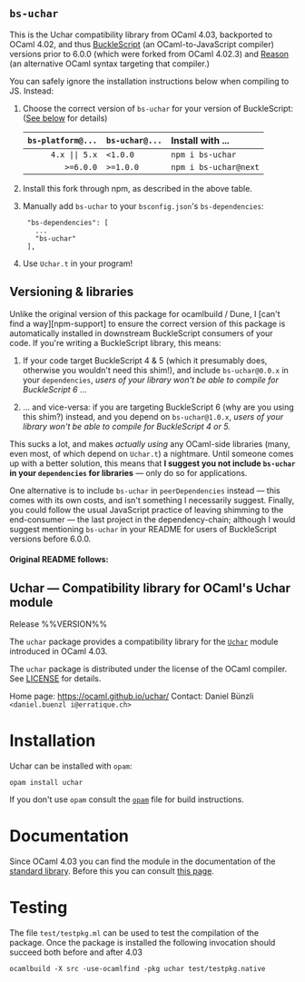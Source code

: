 `bs-uchar`
----------
This is the Uchar compatibility library from OCaml 4.03, backported to
OCaml 4.02, and thus [BuckleScript][] (an OCaml-to-JavaScript compiler)
versions prior to 6.0.0 (which were forked from OCaml 4.02.3) and
[Reason][] (an alternative OCaml syntax targeting that compiler.)

You can safely ignore the installation instructions below when compiling
to JS. Instead:

1. Choose the correct version of `bs-uchar` for your version of
   BuckleScript: ([See below](#versioning--libraries) for details)

   | `bs-platform@...` | `bs-uchar@...` | Install with ...
   |              ---: | :---           | :---
   |    `4.x \|\| 5.x` | `<1.0.0`       | `npm i bs-uchar`
   |         `>=6.0.0` | `>=1.0.0`      | `npm i bs-uchar@next`

2. Install this fork through npm, as described in the above table.

3. Manually add `bs-uchar` to your `bsconfig.json`'s
   `bs-dependencies`:

        "bs-dependencies": [
          ...
          "bs-uchar"
        ],

4. Use `Uchar.t` in your program!

   [BuckleScript]: <https://bucklescript.github.io/>
   [Reason]: <https://reasonml.github.io/>

## Versioning & libraries

Unlike the original version of this package for ocamlbuild / Dune, I
[can't find a way][npm-support] to ensure the correct version of this
package is automatically installed in downstream BuckleScript
consumers of your code. If you're writing a BuckleScript library, this
means:

1. If your code target BuckleScript 4 & 5 (which it presumably does,
   otherwise you wouldn't need this shim!), and include
   `bs-uchar@0.0.x` in your `dependencies`, *users of your library
   won't be able to compile for BuckleScript 6* ...

2. ... and vice-versa: if you are targeting BuckleScript 6 (why are
   you using this shim?) instead, and you depend on `bs-uchar@1.0.x`,
   *users of your library won't be able to compile for BuckleScript 4
   or 5.*

This sucks a lot, and makes *actually using* any OCaml-side libraries
(many, even most, of which depend on `Uchar.t`) a nightmare. Until
someone comes up with a better solution, this means that **I suggest
you not include `bs-uchar` in your `dependencies` for libraries** —
only do so for applications.

One alternative is to include `bs-uchar` in `peerDependencies`
instead — this comes with its own costs, and isn't something I
necessarily suggest. Finally, you could follow the usual JavaScript
practice of leaving shimming to the end-consumer — the last project in
the dependency-chain; although I would suggest mentioning `bs-uchar`
in your README for users of BuckleScript versions before 6.0.0.

#### Original README follows:

Uchar — Compatibility library for OCaml's Uchar module
-------------------------------------------------------------------------------
Release %%VERSION%%

The `uchar` package provides a compatibility library for the
[`Uchar`][1] module introduced in OCaml 4.03.

The `uchar` package is distributed under the license of the OCaml
compiler. See [LICENSE](LICENSE) for details.

[1]: http://caml.inria.fr/pub/docs/manual-ocaml/libref/Uchar.html

Home page: https://ocaml.github.io/uchar/
Contact: Daniel Bünzli `<daniel.buenzl i@erratique.ch>`


# Installation

Uchar can be installed with `opam`:

    opam install uchar

If you don't use `opam` consult the [`opam`](opam) file for build
instructions.


# Documentation

Since OCaml 4.03 you can find the module in the documentation
of the [standard library][1]. Before this you can consult
[this page](https://ocaml.github.io/uchar/Uchar.html).


# Testing

The file `test/testpkg.ml` can be used to test the compilation of the
package. Once the package is installed the following invocation
should succeed both before and after 4.03

    ocamlbuild -X src -use-ocamlfind -pkg uchar test/testpkg.native
